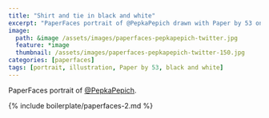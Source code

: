 ```yaml
---
title: "Shirt and tie in black and white"
excerpt: "PaperFaces portrait of @PepkaPepich drawn with Paper by 53 on an iPad."
image: 
  path: &image /assets/images/paperfaces-pepkapepich-twitter.jpg 
  feature: *image
  thumbnail: /assets/images/paperfaces-pepkapepich-twitter-150.jpg
categories: [paperfaces]
tags: [portrait, illustration, Paper by 53, black and white]
---
```


PaperFaces portrait of [@PepkaPepich](https://twitter.com/PepkaPepich).

{% include boilerplate/paperfaces-2.md %}
